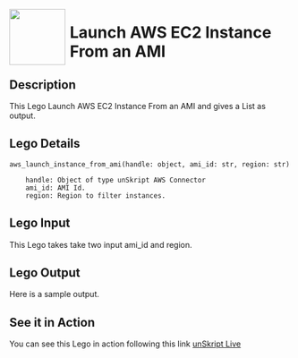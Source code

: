 [<img align="left" src="https://unskript.com/assets/favicon.png" width="100" height="100" style="padding-right: 5px">](https://unskript.com/assets/favicon.png) 
<h1>Launch AWS EC2 Instance From an AMI </h1>

## Description
This Lego Launch AWS EC2 Instance From an AMI and gives a List as output.


## Lego Details

    aws_launch_instance_from_ami(handle: object, ami_id: str, region: str)

        handle: Object of type unSkript AWS Connector
        ami_id: AMI Id.
        region: Region to filter instances.

## Lego Input
This Lego takes take two input ami_id and region.

## Lego Output
Here is a sample output.

## See it in Action

You can see this Lego in action following this link [unSkript Live](https://us.app.unskript.io)